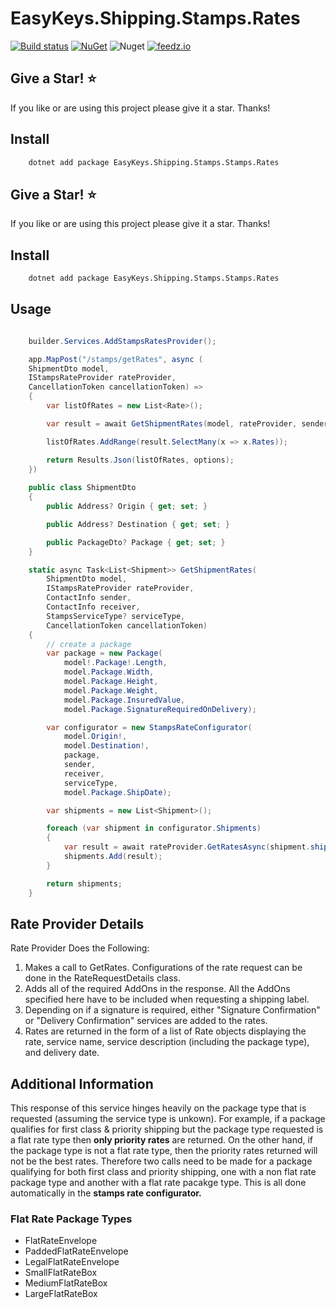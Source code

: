 # EasyKeys.Shipping.Stamps.Rates
[![Build status](https://ci.appveyor.com/api/projects/status/xp52rbpa9vmr1ck9?svg=true)](https://ci.appveyor.com/project/easykeys/easykeys-shipping)
[![NuGet](https://img.shields.io/nuget/v/EasyKeys.Shipping.Stamps.Rates.svg)](https://www.nuget.org/packages?q=EasyKeys.Shipping.Stamps.Rates)
![Nuget](https://img.shields.io/nuget/dt/EasyKeys.Shipping.Stamps.Rates)
[![feedz.io](https://img.shields.io/badge/endpoint.svg?url=https://f.feedz.io/easykeys/core/shield/EasyKeys.Shipping.Stamps.Rates/latest)](https://f.feedz.io/easykeys/core/packages/EasyKeys.Shipping.Stamps.Rates/latest/download)

## Give a Star! :star:

If you like or are using this project please give it a star. Thanks!

## Install

```bash
    dotnet add package EasyKeys.Shipping.Stamps.Stamps.Rates
```
## Give a Star! :star:

If you like or are using this project please give it a star. Thanks!

## Install

```bash
    dotnet add package EasyKeys.Shipping.Stamps.Stamps.Rates
```

## Usage
```csharp

    builder.Services.AddStampsRatesProvider();

    app.MapPost("/stamps/getRates", async (
    ShipmentDto model,
    IStampsRateProvider rateProvider,
    CancellationToken cancellationToken) =>
    {
        var listOfRates = new List<Rate>();

        var result = await GetShipmentRates(model, rateProvider, sender, receiver, null, cancellationToken);

        listOfRates.AddRange(result.SelectMany(x => x.Rates));

        return Results.Json(listOfRates, options);
    })
 
    public class ShipmentDto
    {
        public Address? Origin { get; set; }

        public Address? Destination { get; set; }

        public PackageDto? Package { get; set; }
    }

    static async Task<List<Shipment>> GetShipmentRates(
        ShipmentDto model,
        IStampsRateProvider rateProvider,
        ContactInfo sender,
        ContactInfo receiver,
        StampsServiceType? serviceType,
        CancellationToken cancellationToken)
    {
        // create a package
        var package = new Package(
            model!.Package!.Length,
            model.Package.Width,
            model.Package.Height,
            model.Package.Weight,
            model.Package.InsuredValue,
            model.Package.SignatureRequiredOnDelivery);

        var configurator = new StampsRateConfigurator(
            model.Origin!,
            model.Destination!,
            package,
            sender,
            receiver,
            serviceType,
            model.Package.ShipDate);

        var shipments = new List<Shipment>();

        foreach (var shipment in configurator.Shipments)
        {
            var result = await rateProvider.GetRatesAsync(shipment.shipment, shipment.rateOptions, cancellationToken);
            shipments.Add(result);
        }

        return shipments;
    }

```
## Rate Provider Details

Rate Provider Does the Following:

1. Makes a call to GetRates. Configurations of the rate request can be done in the RateRequestDetails class.
2. Adds all of the required AddOns in the response. All the AddOns specified here have to be included when
requesting a shipping label.
3. Depending on if a signature is required, either "Signature Confirmation" or "Delivery Confirmation" services are added to the rates.
4. Rates are returned in the form of a list of Rate objects displaying the rate, service name, service description (including the package type), and delivery date.


## Additional Information

This response of this service hinges heavily on the package type that is requested (assuming the service type is unkown). For example, 
if a package qualifies for first class & priority shipping but the package type requested is a flat rate type then <b>only priority rates</b>  are returned. 
On the other hand, if the package type is not a flat rate type, then the priority rates returned will not be the best rates.
Therefore two calls need to be made for a package qualifying for both first class and priority shipping, one with a non flat rate package type and another with a flat rate pacakge type. 
This is all done automatically in the <b>stamps rate configurator. </b>

### Flat Rate Package Types
* FlatRateEnvelope
* PaddedFlatRateEnvelope
* LegalFlatRateEnvelope
* SmallFlatRateBox
* MediumFlatRateBox
* LargeFlatRateBox
